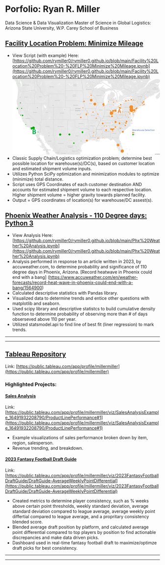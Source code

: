 # Porfolio: Ryan R. Miller
Data Science & Data Visualization
Master of Science in Global Logistics: Arizona State University, W.P. Carey School of Business

## [Facility Location Problem: Minimize Mileage](https://github.com/rymiller0/rymiller0.github.io/blob/main/Facility%20Location%20Problem%20-%20FLP%20Minimize%20Mileage.ipynb)
* View Script (with example) Here: [https://github.com/rymiller0/rymiller0.github.io/blob/main/Facility%20Location%20Problem%20-%20FLP%20Minimize%20Mileage.ipynb](https://github.com/rymiller0/rymiller0.github.io/blob/main/Facility%20Location%20Problem%20-%20FLP%20Minimize%20Mileage.ipynb)
![image](https://github.com/rymiller0/portfolio/blob/main/assets/FLP_image%20solution.png)
* Classic Supply Chain/Logistics optimization problem; determine best possible location for warehouse(s)/DC(s), based on customer location and estimated shipment volume inputs.
* Utilizes Python SciPy optimization and minimization modules to optimize (minimize) total distance. 
* Script uses GPS Coordinates of each customer destination AND accounts for estimated shipment volume to each respective location. Higher shipment volume = higher gravity towards planned facility.
* Output = GPS coordinates of location(s) for warehouse/DC assest(s).
  
## [Phoenix Weather Analysis - 110 Degree days: Python 3](https://github.com/rymiller0/portfolio/blob/main/Phx%20Weather%20Analysis.ipynb)
* View Analysis Here: [https://github.com/rymiller0/rymiller0.github.io/blob/main/Phx%20Weather%20Analysis.ipynb](https://github.com/rymiller0/rymiller0.github.io/blob/main/Phx%20Weather%20Analysis.ipynb)
* Analysis performed in response to an article written in 2023, by accuweather.com, to determine probability and significance of 110 degree days in Phoenix, Arizona.
[Record heatwave in Phoenix could end with a bang] (https://www.accuweather.com/en/weather-forecasts/record-heat-wave-in-phoenix-could-end-with-a-bang/1564900) 
* Calculated descriptive statistics with Pandas library.
* Visualized data to determine trends and entice other questions with matplotlib and seaborn.
* Used scipy library and descriptive statistcs to build cumulative density function to determine probability of observing more than # of days obserseved above 110 per year.
* Utilized statsmodel.api to find line of best fit (liner regression) to mark trends.
--------------------------------------------------------------------------------------------------
--------------------------------------------------------------------------------------------------
## [Tableau Repository](https://public.tableau.com/app/profile/millermiller)
Link: [https://public.tableau.com/app/profile/millermiller](https://public.tableau.com/app/profile/millermiller)





### Highlighted Projects:

#### [Sales Analysis](https://public.tableau.com/app/profile/millermiller/viz/SalesAnalysisExample_16491932208790/ProductLinePerformance#1)
Link:[https://public.tableau.com/app/profile/millermiller/viz/SalesAnalysisExample_16491932208790/ProductLinePerformance#1](https://public.tableau.com/app/profile/millermiller/viz/SalesAnalysisExample_16491932208790/ProductLinePerformance#1)
* Example visualizations of sales performance broken down by item, region, salesperson.
* Revenue trending, and breakdown.
  
#### [2023 Fantasy Football Draft Guide](https://public.tableau.com/app/profile/millermiller/viz/2023FantasyFootballDraftGuide/DraftGuide-AverageWeeklyPointDifferential)
Link: [https://public.tableau.com/app/profile/millermiller/viz/2023FantasyFootballDraftGuide/DraftGuide-AverageWeeklyPointDifferential](https://public.tableau.com/app/profile/millermiller/viz/2023FantasyFootballDraftGuide/DraftGuide-AverageWeeklyPointDifferential)
* Created metrics to determine player consistency, such as % weeks above certain point thresholds, weekly standard deviation, average standard deviation compared to league average, average weekly point differtial compared to league average, and a propritary consistency blended score.
* Blended average draft position by platform, and calculated average point differential compared to top players by position to find actionable discrepancies and make data driven picks.
* Dashboard used in real-time fantasy football draft to maximize/optimze draft picks for best consistency. 
--------------------------------------------------------------------------------------------------
--------------------------------------------------------------------------------------------------
